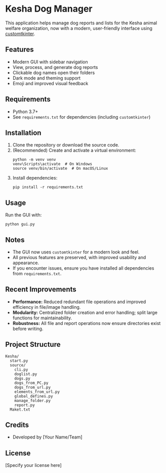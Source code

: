 # Kesha Dog Manager

This application helps manage dog reports and lists for the Kesha animal welfare organization, now with a modern, user-friendly interface using [customtkinter](https://customtkinter.tomschimansky.com/).

## Features
- Modern GUI with sidebar navigation
- View, process, and generate dog reports
- Clickable dog names open their folders
- Dark mode and theming support
- Emoji and improved visual feedback

## Requirements
- Python 3.7+
- See `requirements.txt` for dependencies (including `customtkinter`)

## Installation
1. Clone the repository or download the source code.
2. (Recommended) Create and activate a virtual environment:
   ```
   python -m venv venv
   venv\Scripts\activate  # On Windows
   source venv/bin/activate  # On macOS/Linux
   ```
3. Install dependencies:
   ```
   pip install -r requirements.txt
   ```

## Usage
Run the GUI with:
```
python gui.py
```

## Notes
- The GUI now uses `customtkinter` for a modern look and feel.
- All previous features are preserved, with improved usability and appearance.
- If you encounter issues, ensure you have installed all dependencies from `requirements.txt`.

## Recent Improvements
- **Performance:** Reduced redundant file operations and improved efficiency in file/image handling.
- **Modularity:** Centralized folder creation and error handling; split large functions for maintainability.
- **Robustness:** All file and report operations now ensure directories exist before writing.

## Project Structure
```
Kesha/
  start.py
  source/
    cli.py
    doglist.py
    dogs.py
    dogs_from_PC.py
    dogs_from_url.py
    elements_from_url.py
    global_defines.py
    manage_folder.py
    report.py
  Maket.txt
```

## Credits
- Developed by [Your Name/Team]

## License
[Specify your license here] 